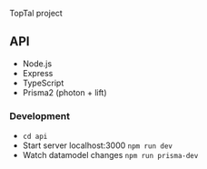 TopTal project

## API

* Node.js
* Express
* TypeScript
* Prisma2 (photon + lift)

### Development

* `cd api`
* Start server localhost:3000 `npm run dev`
* Watch datamodel changes `npm run prisma-dev`
